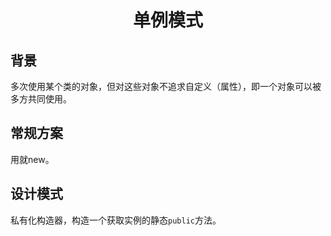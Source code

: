 <h1 align="center">
    单例模式
</h1>

## 背景

多次使用某个类的对象，但对这些对象不追求自定义（属性），即一个对象可以被多方共同使用。

## 常规方案

用就new。

## 设计模式

私有化构造器，构造一个获取实例的静态`public`方法。

